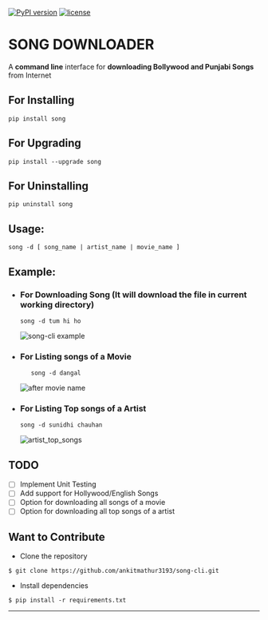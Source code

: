 [![PyPI version](https://badge.fury.io/py/song.svg)](https://badge.fury.io/py/song)
[![license](https://img.shields.io/github/license/mashape/apistatus.svg)](https://github.com/ankitmathur3193/song-cli/blob/master/LICENSE)
# SONG DOWNLOADER #
A **command line** interface for **downloading Bollywood and Punjabi Songs** from Internet
## For Installing ##
```
pip install song
```
## For Upgrading ##
```
pip install --upgrade song
```
## For Uninstalling ##
```
pip uninstall song
```
## Usage: ##
```
song -d [ song_name | artist_name | movie_name ]
```
## Example: ##
* ### For Downloading Song (It will download the file in current working directory) ###
    ```
    song -d tum hi ho
    ```
    
    ![song-cli example](https://cloud.githubusercontent.com/assets/15183662/26523026/cdc7d2e6-432a-11e7-941b-76fa9c465093.png)


* ### For Listing songs of a Movie 
  ```
     song -d dangal
  ```
  
    ![after movie name](https://cloud.githubusercontent.com/assets/15183662/26523019/b009e7b2-432a-11e7-8241-919f95c993bf.png)
  
 
 * ### For Listing Top songs of a Artist ###
    ```
    song -d sunidhi chauhan     
    ```
 
    ![artist_top_songs](https://cloud.githubusercontent.com/assets/15183662/26523023/c1a272dc-432a-11e7-85e7-1757a40da341.png)
 
## TODO ##

- [ ] Implement Unit Testing
- [ ] Add support for Hollywood/English Songs
- [ ] Option for downloading all songs of a movie
- [ ] Option for downloading all top songs of a artist

## Want to Contribute ##
- Clone the repository

```
$ git clone https://github.com/ankitmathur3193/song-cli.git
```
  
 - Install dependencies
 
```
$ pip install -r requirements.txt
``` 

 
 



----------------------------------------------------


